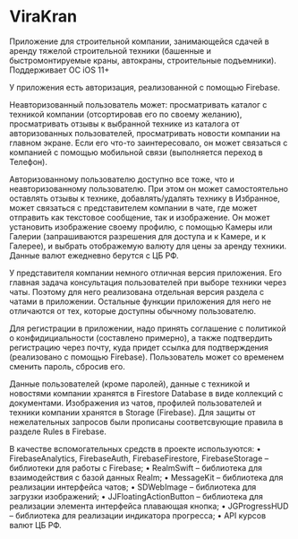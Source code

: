 # ViraKran
Приложение для строительной компании, занимающейся сдачей в аренду тяжелой строительной техники (башенные и быстромонтируемые краны, автокраны, строительные подъемники). Поддерживает ОС iOS 11+

У приложения есть авторизация, реализованной с помощью Firebase.

Неавторизованный пользователь может: просматривать каталог с техникой компании (отсортировав его по своему желанию), просматривать отзывы к выбранной технике из каталога от авторизованных пользователей, просматривать новости компании на главном экране.
Если его что-то заинтересовало, он может связаться с компанией с помощью мобильной связи (выполняется переход в Телефон).

Авторизованному пользователю доступно все тоже, что и неавторизованному пользователю. При этом он может самостоятельно оставлять отзывы к технике, добавлять/удалять технику в Избранное, может связаться с представителем компании в чате, где может отправить как текстовое сообщение, так и изображение.
Он может установить изображение своему профилю, с помощью Камеры или Галерии (запрашиваются разрешения для доступа и к Камере, и к Галерее), и выбрать отображемую валюту для цены за аренду техники. Данные валют ежедневно берутся с ЦБ РФ.

У представителя компании немного отличная версия приложения. Его главная задача консультация пользователей при выборе техники через чаты. Поэтому для него реализована отдельная версия раздела с чатами в приложении.
Остальные функции приложения для него не отличаются от тех, которые доступны обычному пользователю.

Для регистрации в приложении, надо принять соглашение с политикой о конфидициальности (составлено примерно), а также подтвердить регистрацию через почту, куда придет ссылка для подтверждения (реализовано с помощью Firebase). Пользователь может со временем сменить пароль, сбросив его.

Данные пользователей (кроме паролей), данные с техникой и новостями компании хранятся в Firestore Database в виде коллекций с документами. Изображения из чатов, профилей пользователей и техники компании хранятся в Storage (Firebase). Для защиты от нежелательных запросов были прописаны соответсвующие правила в разделе Rules в Firebase.

В качестве вспомогательных средств в проекте используются:
• FirebaseAnalytics, FirebaseAuth, FirebaseFirestore, FirebaseStorage – библиотеки для работы с Firebase;
• RealmSwift – библиотека для взаимодействия с базой данных Realm;
• MessageKit – библиотека для реализации интерфейса чатов;
• SDWebImage – библиотека для загрузки изображений;
• JJFloatingActionButton – библиотека для реализации элемента интерфейса плавающая кнопка;
• JGProgressHUD – библиотека для реализации индикатора прогресса;
• API курсов валют ЦБ РФ.
